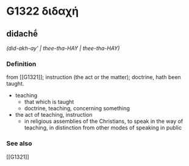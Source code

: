 # G1322 διδαχή

## didachḗ

_(did-akh-ay' | thee-tha-HAY | thee-tha-HAY)_

### Definition

from [[G1321]]; instruction (the act or the matter); doctrine, hath been taught.

- teaching
  - that which is taught
  - doctrine, teaching, concerning something
- the act of teaching, instruction
  - in religious assemblies of the Christians, to speak in the way of teaching, in distinction from other modes of speaking in public

### See also

[[G1321]]

